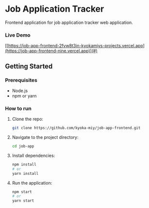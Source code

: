 # Job Application Tracker

Frontend application for job application tracker web application.

### Live Demo

[[https://job-app-frontend-2fvw8t3in-kyokamiys-projects.vercel.app](https://job-app-frontend-nine.vercel.app)](#)

## Getting Started

### Prerequisites

- Node.js
- npm or yarn

### How to run

1. Clone the repo:
   ```bash
   git clone https://github.com/kyoka-miy/job-app-frontend.git
2. Navigate to the project directory:
   ```bash
   cd job-app
3. Install dependencies:
   ```bash
   npm install
   # or
   yarn install

4. Run the application:
   ```bash
   npm start
   # or
   yarn start
